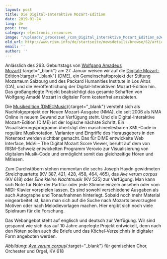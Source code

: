 ```yaml
---
layout: post
title: Die Digital-Interaktive Mozart-Edition
date: 2019-01-24
lang: de
post: true
category: electronic_resources
image: "/uploads/_processed_/csm_Digital_Interaktive_Mozart_Edition_a3e7c1e5c5.png"
old_url: http://www.rism.info/de/startseite/newsdetails/browse/62/article/64/the-digital-interactive-mozart-edition.html
email: ''
author: ''
---
```



Anlässlich des 263. Geburtstags von [Wolfgang Amadeus Mozart](https://opac.rism.info/search?View=rism&author=Mozart+Wolfgang+Amadeus&Language=en){:target="_blank"} am 27. Januar weisen wir auf die [Digitale Mozart-Edition](https://dme.mozarteum.at){:target="_blank"} (DME), ein Gemeinschaftsprojekt der Stiftung Mozarteum Salzburg und des Packard Humanities Institute in Los Altos (CA), und die Veröffentlichung der Digital-Interaktiven Mozart-Edition hin. Das großangelegte Projekt beabsichtigt das gesamte Schaffen von Wolfgang Amadé Mozart in digitaler Form kostenfrei anzubieten.

Die [Musikedition (DME::Music)](https://dme.mozarteum.at/en/music/){:target="_blank"} versteht sich als Nachfolgeprojekt der Neuen Mozart-Ausgabe (NMA), die seit 2006 als NMA Online in neuem Gewand zur Verfügung steht. Und die Digital-Interaktive Mozart-Edition (DIME) ist der logische nächste Schritt. Ein Visualisierungsprogramm überträgt den maschinenlesbaren XML-Code in reguläre Musiknotation. Varianten und Eingriffe des Herausgebers in den Notentext werden sichtbar gemacht. Das für DIME entwickelte Web Interface, MoVi – The Digital Mozart Score Viewer, beruht auf dem von RISM-Schweiz entwickelten Programm Verovio zur Visualisierung von digitalem Musik-Code und ermöglicht somit das gleichzeitige Hören und Mitlesen.

Zum Durchstöbern stehen momentan die sechs Joseph Haydn gewidmeten Streichquartette (KV 387, 421, 428, 458, 464, 465), das _Ave verum corpus_ (KV 618) oder _Eine kleine Nachtmusik_ (KV 525) zur Verfügung. Man kann sich Note für Note der Partitur oder jede Stimme einzeln ansehen oder vom MIDI-Klavier vorspielen lassen. Es sind sowohl verschiedene Ausgaben als auch Autographe und Tonaufnahmen hinterlegt. Sobald noch mehr Material eingearbeitet ist, kann man sich auf die Suche nach Mozarts bevorzugten Motiven oder nach Melodievorlagen machen. Hier ergibt sich noch viele Spielraum für die Forschung.

Das Webangebot steht auf englisch und deutsch zur Verfügung. Wir sind gespannt wie sich das auf 10 Jahre angelegte Projekt entwickelt, denn nach den Noten sollen auch die Briefe und das Köchel-Verzeichnis in digitaler Form angeboten werden.

_Abbildung_: [_Ave verum corpus_](https://dme.mozarteum.at/movi){:target="_blank"} für gemischten Chor, Orchester und Orgel, KV 618

<script type="text/javascript">var switchTo5x=true;</script><script type="text/javascript" src="http://w.sharethis.com/button/buttons.js"></script><script type="text/javascript">stLight.options({publisher: "9b601438-1ce1-49d8-bfd7-9cff5df54c17", doNotHash: false, doNotCopy: false, hashAddressBar: false});</script>